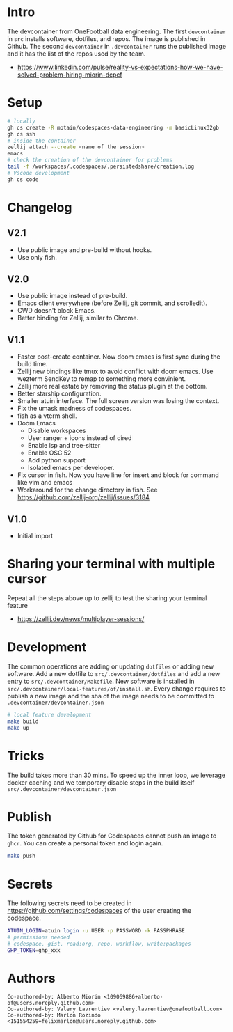# Intro
The devcontainer from OneFootball data engineering. The first `devcontainer` in `src` installs software, dotfiles, and repos. The image is published in Github. The second `devcontainer` in `.devcontainer` runs the published image and it has the list of the repos used by the team.

* https://www.linkedin.com/pulse/reality-vs-expectations-how-we-have-solved-problem-hiring-miorin-dcpcf

# Setup
``` sh
# locally
gh cs create -R motain/codespaces-data-engineering -m basicLinux32gb
gh cs ssh
# inside the container
zellij attach --create <name of the session>
emacs
# check the creation of the devcontainer for problems
tail -f /workspaces/.codespaces/.persistedshare/creation.log
# Vscode development
gh cs code
```
# Changelog
## V2.1
* Use public image and pre-build without hooks.
* Use only fish.
## V2.0
* Use public image instead of pre-build.
* Emacs client everywhere (before Zellij, git commit, and scrolledit).
* CWD doesn't block Emacs.
* Better binding for Zellij, similar to Chrome.
## V1.1
* Faster post-create container. Now doom emacs is first sync during the build time.
* Zellij new bindings like tmux to avoid conflict with doom emacs. Use wezterm SendKey to remap to something more convinient.
* Zellij more real estate by removing the status plugin at the bottom.
* Better starship configuration.
* Smaller atuin interface. The full screen version was losing the context.
* Fix the umask madness of codespaces.
* fish as a vterm shell.
* Doom Emacs
  * Disable workspaces
  * User ranger + icons instead of dired
  * Enable lsp and tree-sitter
  * Enable OSC 52
  * Add python support
  * Isolated emacs per developer.
* Fix cursor in fish. Now you have line for insert and block for command like vim and emacs
* Workaround for the change directory in fish. See https://github.com/zellij-org/zellij/issues/3184
## V1.0
* Initial import

# Sharing your terminal with multiple cursor
Repeat all the steps above up to zellij to test the sharing your terminal feature
* https://zellij.dev/news/multiplayer-sessions/

# Development
The common operations are adding or updating `dotfiles` or adding new software. Add a new dotfile to `src/.devcontainer/dotfiles` and add a new entry to `src/.devcontainer/Makefile`. New software is installed in `src/.devcontainer/local-features/of/install.sh`. Every change requires to publish a new image and the sha of the image needs to be committed to `.devcontainer/devcontainer.json`
``` sh
# local feature development
make build
make up
```

# Tricks
The build takes more than 30 mins. To speed up the inner loop, we leverage docker caching and we temporary disable steps in the build itself `src/.devcontainer/devcontainer.json`

# Publish
The token generated by Github for Codespaces cannot push an image to `ghcr`. You can create a personal token and login again.

``` sh
make push
```

# Secrets
The following secrets need to be created in https://github.com/settings/codespaces of the user creating the codespace.

``` sh
ATUIN_LOGIN=atuin login -u USER -p PASSWORD -k PASSPHRASE
# permissions needed
# codespace, gist, read:org, repo, workflow, write:packages
GHP_TOKEN=ghp_xxx
```

# Authors
```
Co-authored-by: Alberto Miorin <109069886+alberto-of@users.noreply.github.com>
Co-authored-by: Valery Lavrentiev <valery.lavrentiev@onefootball.com>
Co-authored-by: Marlon Rozindo <151554259+felixmarlon@users.noreply.github.com>
```
